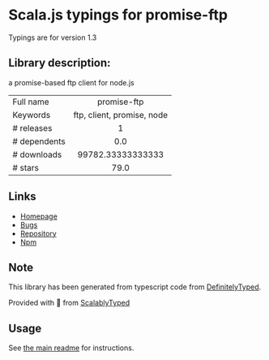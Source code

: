 
# Scala.js typings for promise-ftp

Typings are for version 1.3

## Library description:
a promise-based ftp client for node.js

|                    |                 |
| ------------------ | :-------------: |
| Full name          | promise-ftp |
| Keywords           | ftp, client, promise, node |
| # releases         | 1 |
| # dependents       | 0.0 |
| # downloads        | 99782.33333333333 |
| # stars            | 79.0 |

## Links
- [Homepage](https://github.com/realtymaps/promise-ftp#readme)
- [Bugs](https://github.com/realtymaps/promise-ftp/issues)
- [Repository](https://github.com/realtymaps/promise-ftp)
- [Npm](https://www.npmjs.com/package/promise-ftp)
    


## Note
This library has been generated from typescript code from [DefinitelyTyped](https://definitelytyped.org).

Provided with :purple_heart: from [ScalablyTyped](https://github.com/oyvindberg/ScalablyTyped)

## Usage
See [the main readme](../../readme.md) for instructions.


